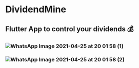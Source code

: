 # DividendMine
## Flutter App to control your dividends 💰

### ![WhatsApp Image 2021-04-25 at 20 01 58 (1)](https://user-images.githubusercontent.com/62938087/116013098-b283e380-a604-11eb-9c71-1a14cd314bf3.jpeg)
### ![WhatsApp Image 2021-04-25 at 20 01 58 (2)](https://user-images.githubusercontent.com/62938087/116013099-b31c7a00-a604-11eb-9c71-4d2fc55cec7d.jpeg)
